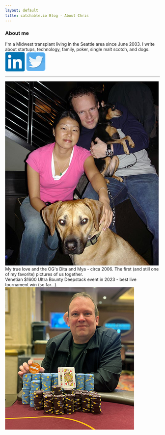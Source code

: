 ```yaml
---
layout: default
title: catchable.io Blog - About Chris
---
```

### About me
<div class="row mt-2">
  <div class="col-8">
    I'm a Midwest transplant living in the Seattle area since June 2003. I write about startups, technology, family, poker, single malt scotch, and dogs.
  </div>
  <div class="col-4 text-right">
    <a href="https://www.linkedin.com/in/chundley/" target="_blank"><img src="/assets/img/linkedin.png" class="img-fluid standard mr-2"></a>
    <a href="https://twitter.com/c_hundley" target="_blank"><img src="/assets/img/twitter.png" class="img-fluid standard"></a>
  </div>
</div>
<div class="row mt-4 mb-4">
  <div class="col-12">
    <hr/>
  </div>
</div>
<div class="row">
  <div class="col-7">
    <img src="/assets/img/about-ogs.jpg" class="img-fluid standard">
  </div>
  <div class="col-5 center-vertical">
    My true love and the OG's Dita and Mya - circa 2006. The first (and still one of my favorite) pictures of us together.
  </div>
</div>
<div class="row mt-3">
  <div class="col-5 center-vertical">
    Venetian $1600 Ultra Bounty Deepstack event in 2023 - best live tournament win (so far...).
  </div>
  <div class="col-7">
    <img src="/assets/img/venetian-win.jpg" class="img-fluid standard">
  </div>
</div>
